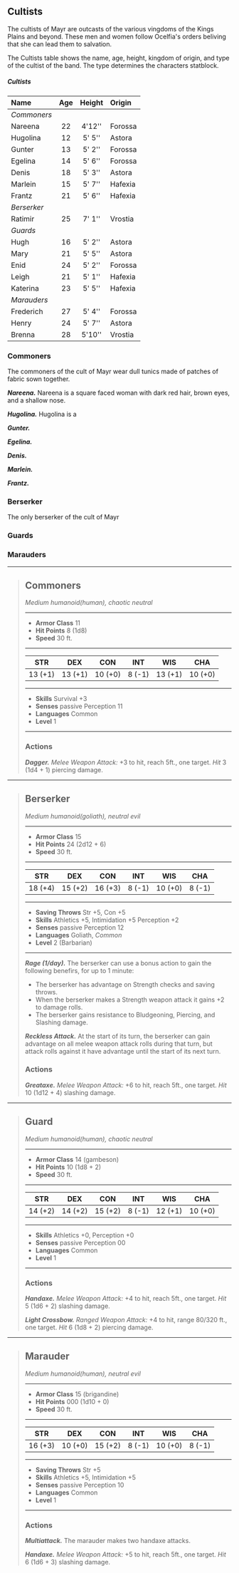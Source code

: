 ## Cultists
The cultists of Mayr are outcasts of the various vingdoms of the Kings Plains and beyond. These men and women follow Ocelfia's orders beliving that she can lead them to salvation.

The Cultists table shows the name, age, height, kingdom of origin, and type of the cultist of the band. The type determines the characters statblock.

<div class='classTable'>

##### Cultists
| Name      | Age | Height | Origin  |
|:----------|:---:|:------:|:--------|
|*Commoners*|     |        |         |
| Nareena   |  22 | 4'12'' | Forossa |
| Hugolina  |  12 | 5' 5'' | Astora  |
| Gunter    |  13 | 5' 2'' | Forossa |
| Egelina   |  14 | 5' 6'' | Forossa |
| Denis     |  18 | 5' 3'' | Astora  |
| Marlein   |  15 | 5' 7'' | Hafexia |
| Frantz    |  21 | 5' 6'' | Hafexia |
|*Berserker*|     |        |         |
| Ratimir   |  25 | 7' 1'' | Vrostia |
|*Guards*   |     |        |         |
| Hugh      |  16 | 5' 2'' | Astora  |
| Mary      |  21 | 5' 5'' | Astora  |
| Enid      |  24 | 5' 2'' | Forossa |
| Leigh     |  21 | 5' 1'' | Hafexia |
| Katerina  |  23 | 5' 5'' | Hafexia |
|*Marauders*|     |        |         |
| Frederich |  27 | 5' 4'' | Forossa |
| Henry     |  24 | 5' 7'' | Astora  |
| Brenna    |  28 | 5'10'' | Vrostia |

</div>


### Commoners
The commoners of the cult of Mayr wear dull tunics made of patches of fabric sown together.

***Nareena.***
Nareena is a square faced woman with dark red hair, brown eyes, and a shallow nose.

***Hugolina.***
Hugolina is a

***Gunter.***

***Egelina.***

***Denis.***

***Marlein.***

***Frantz.***


### Berserker
The only berserker of the cult of Mayr 

### Guards


### Marauders

___
> ## Commoners
>*Medium humanoid(human), chaotic neutral*
> ___
> - **Armor Class** 11
> - **Hit Points** 8 (1d8)
> - **Speed** 30 ft.
>___
>|   STR   |   DEX   |   CON   |   INT   |   WIS   |   CHA   |
>|:-------:|:-------:|:-------:|:-------:|:-------:|:-------:|
>| 13 (+1) | 13 (+1) | 10 (+0) |  8 (-1) | 13 (+1) | 10 (+0) |
>___
> - **Skills** Survival +3
> - **Senses** passive Perception 11
> - **Languages** Common
> - **Level** 1
> ___
>
> ### Actions
> ***Dagger.*** *Melee Weapon Attack:* +3 to hit, reach 5ft., one target. *Hit* 3 (1d4 + 1) piercing damage. 


___
> ## Berserker
>*Medium humanoid(goliath), neutral evil*
> ___
> - **Armor Class** 15
> - **Hit Points** 24 (2d12 + 6)
> - **Speed** 30 ft.
>___
>|   STR   |   DEX   |   CON   |   INT   |   WIS   |   CHA   |
>|:-------:|:-------:|:-------:|:-------:|:-------:|:-------:|
>| 18 (+4) | 15 (+2) | 16 (+3) |  8 (-1) | 10 (+0) |  8 (-1) |
>___
> - **Saving Throws** Str +5, Con +5
> - **Skills** Athletics +5, Intimidation +5 Perception +2
> - **Senses** passive Perception 12
> - **Languages** Goliath, *Common*
> - **Level** 2 (Barbarian)
> ___
> ***Rage (1/day).*** 
> The berserker can use a bonus action to gain the following benefirs, for up to 1 minute:
> - The berserker has advantage on Strength checks and saving throws.
> - When the berserker makes a Strength weapon attack it gains +2 to damage rolls.
> - The berserker gains resistance to Bludgeoning, Piercing, and Slashing damage.
>
> ***Reckless Attack.***
> At the start of its turn, the berserker can gain advantage on all melee weapon attack rolls during that turn, but attack rolls against it have advantage until the start of its next turn.
>
> ### Actions
> ***Greataxe.*** *Melee Weapon Attack:* +6 to hit, reach 5ft., one target. *Hit* 10 (1d12 + 4) slashing damage. 
>


___
> ## Guard
>*Medium humanoid(human), chaotic neutral*
> ___
> - **Armor Class** 14 (gambeson)
> - **Hit Points** 10 (1d8 + 2)
> - **Speed** 30 ft.
>___
>|   STR   |   DEX   |   CON   |   INT   |   WIS   |   CHA   |
>|:-------:|:-------:|:-------:|:-------:|:-------:|:-------:|
>| 14 (+2) | 14 (+2) | 15 (+2) |  8 (-1) | 12 (+1) | 10 (+0) |
>___
> - **Skills** Athletics +0, Perception +0
> - **Senses** passive Perception 00
> - **Languages** Common
> - **Level** 1
> ___
>
> ### Actions
> ***Handaxe.*** *Melee Weapon Attack:* +4 to hit, reach 5ft., one target. *Hit* 5 (1d6 + 2) slashing damage. 
>
> ***Light Crossbow.*** *Ranged Weapon Attack:* +4 to hit, range 80/320 ft., one target. *Hit* 6 (1d8 + 2) piercing damage. 


___
> ## Marauder
>*Medium humanoid(human), neutral evil*
> ___
> - **Armor Class** 15 (brigandine)
> - **Hit Points** 000 (1d10 + 0)
> - **Speed** 30 ft.
>___
>|   STR   |   DEX   |   CON   |   INT   |   WIS   |   CHA   |
>|:-------:|:-------:|:-------:|:-------:|:-------:|:-------:|
>| 16 (+3) | 10 (+0) | 15 (+2) |  8 (-1) | 10 (+0) |  8 (-1) |
>___
> - **Saving Throws** Str +5
> - **Skills** Athletics +5, Intimidation +5
> - **Senses** passive Perception 10
> - **Languages** Common
> - **Level** 1
> ___
>
> ### Actions
> ***Multiattack.*** The marauder makes two handaxe attacks.
>
> ***Handaxe.*** *Melee Weapon Attack:* +5 to hit, reach 5ft., one target. *Hit* 6 (1d6 + 3) slashing damage. 
>